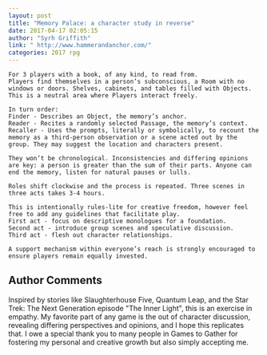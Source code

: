```yaml
---
layout: post
title: "Memory Palace: a character study in reverse"
date: 2017-04-17 02:05:15
author: "Syrh Griffith"
link: " http://www.hammerandanchor.com/"
categories: 2017 rpg
---
```

```
For 3 players with a book, of any kind, to read from.
Players find themselves in a person’s subconscious, a Room with no windows or doors. Shelves, cabinets, and tables filled with Objects. This is a neutral area where Players interact freely.

In turn order:
Finder - Describes an Object, the memory’s anchor.
Reader - Recites a randomly selected Passage, the memory’s context.
Recaller - Uses the prompts, literally or symbolically, to recount the memory as a third-person observation or a scene acted out by the group. They may suggest the location and characters present.

They won’t be chronological. Inconsistencies and differing opinions are key: a person is greater than the sum of their parts. Anyone can end the memory, listen for natural pauses or lulls.

Roles shift clockwise and the process is repeated. Three scenes in three acts takes 3-4 hours.

This is intentionally rules-lite for creative freedom, however feel free to add any guidelines that facilitate play.
First act - focus on descriptive monologues for a foundation.
Second act - introduce group scenes and speculative discussion.
Third act - flesh out character relationships.

A support mechanism within everyone’s reach is strongly encouraged to ensure players remain equally invested.
```
## Author Comments 

Inspired by stories like Slaughterhouse Five, Quantum Leap, and the Star Trek: The Next Generation episode "The Inner Light", this is an exercise in empathy. My favorite part of any game is the out of character discussion, revealing differing perspectives and opinions, and I hope this replicates that. I owe a special thank you to many people in Games to Gather for fostering my personal and creative growth but also simply accepting me.
